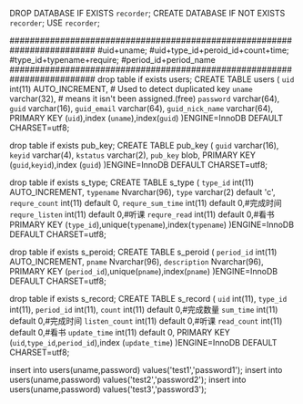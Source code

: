 DROP DATABASE  IF EXISTS `recorder`;
CREATE DATABASE  IF NOT EXISTS `recorder`;
USE `recorder`;

#########################################################################
#uid+uname;
#uid+type_id+peroid_id+count+time;
#type_id+typename+require;
#period_id+period_name
#########################################################################
drop table if exists users;
CREATE TABLE users
(
  `uid` int(11) AUTO_INCREMENT, #  Used to detect duplicated key
  `uname` varchar(32), #  means it isn't been assigned.(free)
  `password` varchar(64),
  `guid` varchar(16),
  `guid_email` varchar(64),
  `guid_nick_name` varchar(64),
  PRIMARY KEY (`uid`),index (`uname`),index(`guid`)
)ENGINE=InnoDB DEFAULT CHARSET=utf8;

drop table if exists pub_key;
CREATE TABLE pub_key
(
  `guid` varchar(16),
  `keyid` varchar(4),
  `kstatus` varchar(2),
  `pub_key` blob,
  PRIMARY KEY (`guid`,`keyid`),index (`guid`)
)ENGINE=InnoDB DEFAULT CHARSET=utf8;

drop table if exists s_type;
CREATE TABLE s_type
(
  `type_id` int(11) AUTO_INCREMENT,
  `typename` Nvarchar(96),
  `type` varchar(2) default 'c',
  `requre_count` int(11) default 0,
  `requre_sum_time` int(11) default 0,#完成时间
  `requre_listen` int(11) default 0,#听课
  `requre_read` int(11) default 0,#看书
   PRIMARY KEY (`type_id`),unique(`typename`),index(`typename`)
)ENGINE=InnoDB DEFAULT CHARSET=utf8;

drop table if exists s_peroid;
CREATE TABLE s_peroid
(
  `period_id` int(11) AUTO_INCREMENT,
  `pname` Nvarchar(96),
  `description` Nvarchar(96),
  PRIMARY KEY (`period_id`),unique(`pname`),index(`pname`)
)ENGINE=InnoDB DEFAULT CHARSET=utf8;


drop table if exists s_record;
CREATE TABLE s_record
(
  `uid` int(11),
  `type_id` int(11),
  `period_id` int(11),
  `count` int(11) default 0,#完成数量
  `sum_time` int(11) default 0,#完成时间
  `listen_count` int(11) default 0,#听课
  `read_count` int(11) default 0,#看书
  `update_time` int(11) default 0,
  PRIMARY KEY (`uid`,`type_id`,`period_id`),index (`update_time`)
)ENGINE=InnoDB DEFAULT CHARSET=utf8;


insert into users(uname,password) values('test1','password1');
insert into users(uname,password) values('test2','password2');
insert into users(uname,password) values('test3','password3');



